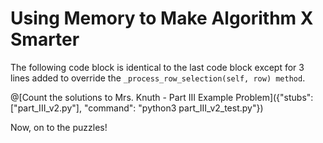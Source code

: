 # Using Memory to Make Algorithm X Smarter

The following code block is identical to the last code block except for 3 lines added to override the `_process_row_selection(self, row) method`.

@[Count the solutions to Mrs. Knuth - Part III Example Problem]({"stubs": ["part_III_v2.py"], "command": "python3 part_III_v2_test.py"})

Now, on to the puzzles!
